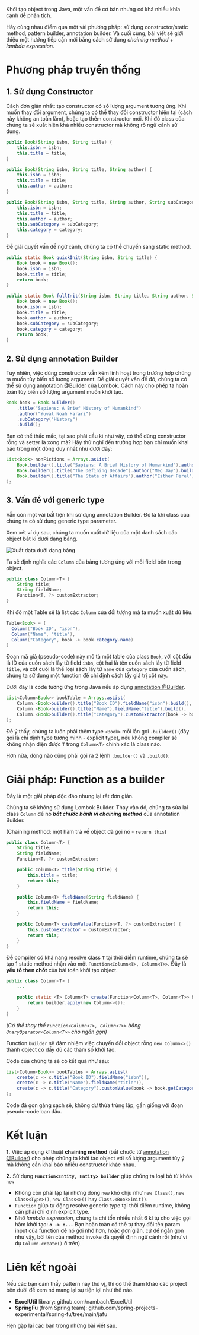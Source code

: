Khởi tạo object trong Java, một vấn đề cơ bản nhưng có khá nhiều khía cạnh để phân tích.

Hãy cùng nhau điểm qua một vài phương pháp: sử dụng constructor/static method, pattern builder, annotation builder. Và cuối cùng, bài viết sẽ giới thiệu một hướng tiếp cận mới bằng cách sử dụng *chaining method + lambda expression*.

# Phương pháp truyền thống
## 1. Sử dụng Constructor

Cách đơn giản nhất: tạo constructor có số lượng argument tương ứng. Khi muốn thay đổi argument, chúng ta có thể thay đổi constructor hiện tại (cách này không an toàn lắm), hoặc tạo thêm constructor mới. Khi đó class của chúng ta sẽ xuất hiện khá nhiều constructor mà không rõ ngữ cảnh sử dụng.

```java
public Book(String isbn, String title) {
    this.isbn = isbn;
    this.title = title;
}

public Book(String isbn, String title, String author) {
    this.isbn = isbn;
    this.title = title;
    this.author = author;
}

public Book(String isbn, String title, String author, String subCategory, Category category) {
    this.isbn = isbn;
    this.title = title;
    this.author = author;
    this.subCategory = subCategory;
    this.category = category;
}
```

Để giải quyết vấn đề ngữ cảnh, chúng ta có thể chuyển sang static method.

```java
public static Book quickInit(String isbn, String title) {
    Book book = new Book();
    book.isbn = isbn;
    book.title = title;
    return book;
}

public static Book fullInit(String isbn, String title, String author, String subCategory, Category category) {
    Book book = new Book();
    book.isbn = isbn;
    book.title = title;
    book.author = author;
    book.subCategory = subCategory;
    book.category = category;
    return book;
}
```

## 2. Sử dụng annotation Builder

Tuy nhiên, việc dùng constructor vẫn kém linh hoạt trong trường hợp chúng ta muốn tùy biến số lượng argument. Để giải quyết vấn đề đó, chúng ta có thể sử dụng [annotation @Builder](https://projectlombok.org/features/Builder) của Lombok. Cách này cho phép ta hoàn toàn tùy biến số lượng argument muốn khởi tạo.

```java
Book book = Book.builder()
    .title("Sapiens: A Brief History of Humankind")
    .author("Yuval Noah Harari")
    .subCategory("History")
    .build();
```

Bạn có thể thắc mắc, tại sao phải cầu kì như vậy, có thể dùng constructor rỗng và setter là xong mà? Hãy thử nghĩ đến trường hợp bạn chỉ muốn khai báo trong một dòng duy nhất như dưới đây:

```java
List<Book> nonFictions = Arrays.asList(
    Book.builder().title("Sapiens: A Brief History of Humankind").author("Yuval Noah Harari").build(),
    Book.builder().title("The Defining Decade").author("Meg Jay").build(),
    Book.builder().title("The State of Affairs").author("Esther Perel").build()
);
```

## 3. Vấn đề với generic type

Vẫn còn một vài bất tiện khi sử dụng annotation Builder. Đó là khi class của chúng ta có sử dụng generic type parameter.

Xem xét ví dụ sau, chúng ta muốn xuất dữ liệu của một danh sách các object bất kì dưới dạng bảng.

![Xuất data dưới dạng bảng](https://images.viblo.asia/3d4a9fa3-ded0-4557-9a64-58dfef9a2916.png)

Ta sẽ định nghĩa các `Column` của bảng tương ứng với mỗi field bên trong object.

```java
public class Column<T> {
    String title;
    String fieldName;
    Function<T, ?> customExtractor;
}
```

Khi đó một Table sẽ là list các `Column` của đối tượng mà ta muốn xuất dữ liệu.

```java
Table<Book> = [
  Column("Book ID", "isbn"),
  Column("Name", "title"),
  Column("Category", book -> book.category.name)
]
```

Đoạn mã giả (pseudo-code) này mô tả một table của class `Book`, với cột đầu là ID của cuốn sách lấy từ field `isbn`, cột hai là tên cuốn sách lấy từ field `title`, và cột cuối là thể loại sách lấy từ `name` của `category` của cuốn sách, chúng ta sử dụng một function để chỉ định cách lấy giá trị cột này.

Dưới đây là code tương ứng trong Java nếu áp dụng [annotation @Builder](https://projectlombok.org/features/Builder).

```java
List<Column<Book>> bookTable = Arrays.asList(
    Column.<Book>builder().title("Book ID").fieldName("isbn").build(),
    Column.<Book>builder().title("Name").fieldName("title").build(),
    Column.<Book>builder().title("Category").customExtractor(book -> book.getCategory().getName()).build()
);
```

Để ý thấy, chúng ta luôn phải thêm type `<Book>` mỗi lần gọi `.builder()` (đây gọi là chỉ định type tường minh - explicit type), nếu không compiler sẽ không nhận diện được `T` trong `Column<T>` chính xác là class nào. 

Hơn nữa, dòng nào cũng phải gọi ra 2 lệnh `.builder()` và `.build()`.

# Giải pháp: Function as a builder

Đây là một giải pháp độc đáo nhưng lại rất đơn giản.

Chúng ta sẽ không sử dụng Lombok Builder. Thay vào đó, chúng ta sửa lại class `Column` để nó ***bắt chước hành vi chaining method*** của annotation Builder.

(Chaining method: một hàm trả về object đã gọi nó - `return this`)

```java
public class Column<T> {
    String title;
    String fieldName;
    Function<T, ?> customExtractor;

    public Column<T> title(String title) {
        this.title = title;
        return this;
    }

    public Column<T> fieldName(String fieldName) {
        this.fieldName = fieldName;
        return this;
    }

    public Column<T> customValue(Function<T, ?> customExtractor) {
        this.customExtractor = customExtractor;
        return this;
    }
}
```

Để compiler có khả năng resolve class `T` tại thời điểm runtime, chúng ta sẽ tạo 1 static method nhận vào một  `Function<Column<T>, Column<T>>`. Đây là **yếu tố then chốt** của bài toán khởi tạo object. 

```java
public class Column<T> {
    ...

    public static <T> Column<T> create(Function<Column<T>, Column<T>> builder) {
        return builder.apply(new Column<>());
    }
}
```
_(Có thể thay thế `Function<Column<T>, Column<T>>` bằng `UnaryOperator<Column<T>>` cho ngắn gọn)_

Function `builder` sẽ đảm nhiệm việc chuyển đổi object rỗng `new Column<>()` thành object có đầy đủ các tham số khởi tạo.

Code của chúng ta sẽ có kết quả như sau:

```java
List<Column<Book>> bookTables = Arrays.asList(
    create(c -> c.title("Book ID").fieldName("isbn")),
    create(c -> c.title("Name").fieldName("title")),
    create(c -> c.title("Category").customValue(book -> book.getCategory().getName()))
);
```

Code đã gọn gàng sạch sẽ, không dư thừa trùng lặp, gần giống với đoạn pseudo-code ban đầu.

# Kết luận

**1.** Việc áp dụng kĩ thuật **chaining method** (bắt chước từ [annotation @Builder](https://projectlombok.org/features/Builder)) cho phép chúng ta khởi tạo object với số lượng argument tùy ý mà không cần khai báo nhiều constructor khác nhau.

**2.** Sử dụng **`Function<Entity, Entity> builder`** giúp chúng ta loại bỏ từ khóa `new`
- Không còn phải lặp lại những dòng `new` khó chịu như `new Class()`, `new Class<Type>()`, `new Class<>()` hay `Class.<Book>init()`.
- `Function` giúp tự động resolve generic type tại thời điểm runtime, không cần phải chỉ định explicit type.
- Nhờ *lambda expression*, chúng ta chỉ tốn nhiều nhất 6 kí tự cho việc gọi hàm khởi tạo: **`o -> o...`** Bạn hoàn toàn có thể tự thay đổi tên param input của function để nó gợi nhớ hơn, hoặc đơn giản, cứ để ngắn gọn như vậy, bởi tên của method invoke đã quyết định ngữ cảnh rồi (như ví dụ `Column.create()` ở trên)

# Liên kết ngoài
Nếu các bạn cảm thấy pattern này thú vị, thì có thể tham khảo các project bên dưới để xem nó mang lại sự tiện lợi như thế nào.

- **ExcelUtil** library: github.com/nambach/ExcelUtil
- **SpringFu** (from Spring team): github.com/spring-projects-experimental/spring-fu/tree/main/jafu

Hẹn gặp lại các bạn trong những bài viết sau.